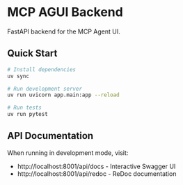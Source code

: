 # MCP AGUI Backend

FastAPI backend for the MCP Agent UI.

## Quick Start

```bash
# Install dependencies
uv sync

# Run development server
uv run uvicorn app.main:app --reload

# Run tests
uv run pytest
```

## API Documentation

When running in development mode, visit:
- http://localhost:8001/api/docs - Interactive Swagger UI
- http://localhost:8001/api/redoc - ReDoc documentation